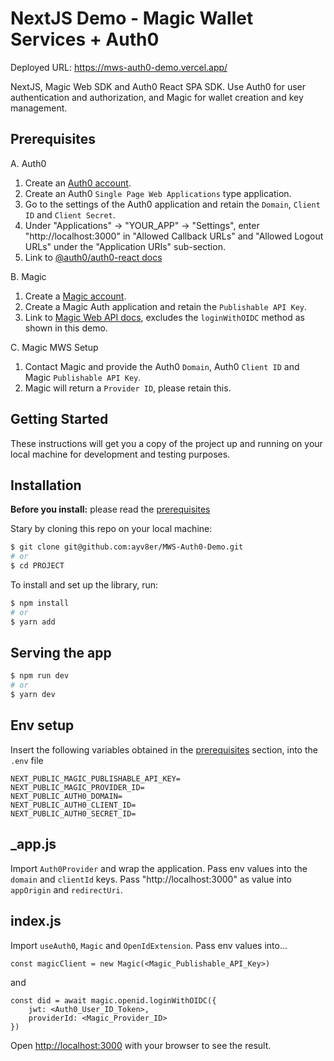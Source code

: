 # NextJS Demo - Magic Wallet Services + Auth0

Deployed URL: https://mws-auth0-demo.vercel.app/

NextJS, Magic Web SDK and Auth0 React SPA SDK.
Use Auth0 for user authentication and authorization, and Magic for wallet creation and key management.

## Prerequisites

A. Auth0

1. Create an [Auth0 account](https://auth0.com/).
2. Create an Auth0 `Single Page Web Applications` type application.
3. Go to the settings of the Auth0 application and retain the `Domain`, `Client ID` and `Client Secret`.
4. Under "Applications" -> "YOUR_APP" -> "Settings", enter "http://localhost:3000" in "Allowed Callback URLs" and "Allowed Logout URLs" under the "Application URIs" sub-section.
5. Link to [@auth0/auth0-react docs](https://auth0.github.io/auth0-react/)

B. Magic

1. Create a [Magic account](https://magic.link/).
2. Create a Magic Auth application and retain the `Publishable API Key`.
3. Link to [Magic Web API docs](https://magic.link/docs/auth/api-reference/client-side-sdks/web), excludes the `loginWithOIDC` method as shown in this demo.

C. Magic MWS Setup

1. Contact Magic and provide the Auth0 `Domain`, Auth0 `Client ID` and Magic `Publishable API Key`.
2. Magic will return a `Provider ID`, please retain this.

## Getting Started

These instructions will get you a copy of the project up and running on your local machine for development and testing purposes.

## Installation

**Before you install:** please read the [prerequisites](#prerequisites)

Stary by cloning this repo on your local machine:

```bash
$ git clone git@github.com:ayv8er/MWS-Auth0-Demo.git
# or
$ cd PROJECT
```

To install and set up the library, run:

```bash
$ npm install
# or
$ yarn add
```

## Serving the app

```bash
$ npm run dev
# or
$ yarn dev
```

## Env setup

Insert the following variables obtained in the [prerequisites](#prerequisites) section, into the `.env` file

```
NEXT_PUBLIC_MAGIC_PUBLISHABLE_API_KEY=
NEXT_PUBLIC_MAGIC_PROVIDER_ID=
NEXT_PUBLIC_AUTH0_DOMAIN=
NEXT_PUBLIC_AUTH0_CLIENT_ID=
NEXT_PUBLIC_AUTH0_SECRET_ID=
```

## \_app.js

Import `Auth0Provider` and wrap the application. Pass env values into the `domain` and `clientId` keys. Pass "http://localhost:3000" as value into `appOrigin` and `redirectUri`.

## index.js

Import `useAuth0`, `Magic` and `OpenIdExtension`. Pass env values into...

```
const magicClient = new Magic(<Magic_Publishable_API_Key>)
```

and

```
const did = await magic.openid.loginWithOIDC({
    jwt: <Auth0_User_ID_Token>,
    providerId: <Magic_Provider_ID>
})
```

Open [http://localhost:3000](http://localhost:3000) with your browser to see the result.
